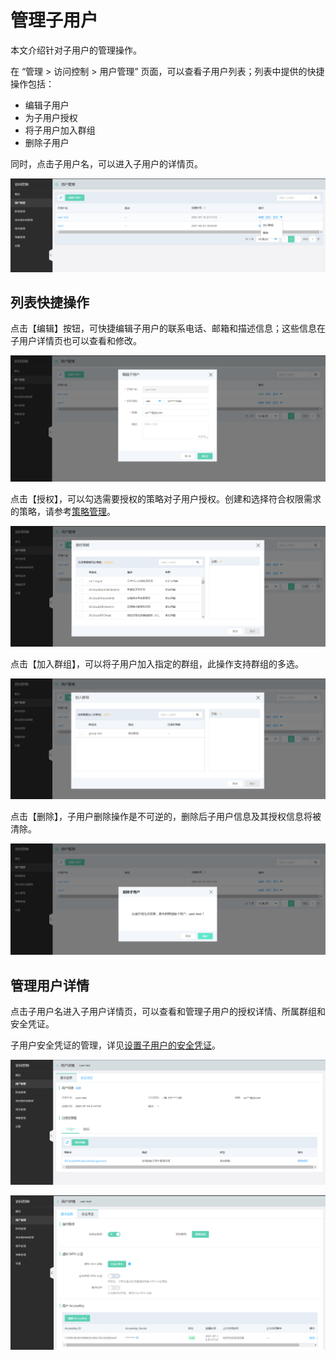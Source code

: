 # 管理子用户

本文介绍针对子用户的管理操作。

在 “管理 > 访问控制 > 用户管理” 页面，可以查看子用户列表；列表中提供的快捷操作包括：

- 编辑子用户
- 为子用户授权
- 将子用户加入群组
- 删除子用户

同时，点击子用户名，可以进入子用户的详情页。

![image-20210714213303057](../../../../../image/IAM/SubUserManagement/image-20210714213303057.png)

## 列表快捷操作

点击【编辑】按钮，可快捷编辑子用户的联系电话、邮箱和描述信息；这些信息在子用户详情页也可以查看和修改。

![image-20210714213540697](../../../../../image/IAM/SubUserManagement/image-20210714213540697.png)

点击【授权】，可以勾选需要授权的策略对子用户授权。创建和选择符合权限需求的策略，请参考[策略管理](../../../../../documentation/Management/IAM/Operation-manual/Policy-management/policy-overview.md)。

![image-20210714214911634](../../../../../image/IAM/SubUserManagement/image-20210714214911634.png)

点击【加入群组】，可以将子用户加入指定的群组，此操作支持群组的多选。

![image-20210714213939515](../../../../../image/IAM/SubUserManagement/image-20210714213939515.png)

点击【删除】，子用户删除操作是不可逆的，删除后子用户信息及其授权信息将被清除。

![image-20210714214136270](../../../../../image/IAM/SubUserManagement/image-20210714214136270.png)

## 管理用户详情

点击子用户名进入子用户详情页，可以查看和管理子用户的授权详情、所属群组和安全凭证。

子用户安全凭证的管理，详见[设置子用户的安全凭证](../../../../../documentation/Management/IAM/Operation-manual/User-management/setting-up-credential-policies.md)。

![image-20210714215310474](../../../../../image/IAM/SubUserManagement/image-20210714215310474.png)

![image-20210714215350847](../../../../../image/IAM/SubUserManagement/image-20210714215350847.png)

